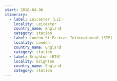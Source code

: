 ```yaml
---
start: 2018-04-06
itinerary:
  - label: Leicester (LEI)
    locality: Leicester
    country_name: England
    category: station
  - label: London St Pancras International (STP)
    locality: London
    country_name: England
    category: station
  - label: Brighton (BTN)
    locality: Brighton
    country_name: England
    category: station
---
```

